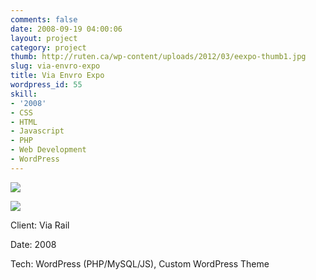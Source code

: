 ```yaml
---
comments: false
date: 2008-09-19 04:00:06
layout: project
category: project
thumb: http://ruten.ca/wp-content/uploads/2012/03/eexpo-thumb1.jpg
slug: via-envro-expo
title: Via Envro Expo
wordpress_id: 55
skill:
- '2008'
- CSS
- HTML
- Javascript
- PHP
- Web Development
- WordPress
---
```


[![](http://ruten.ca/wp-content/uploads/2012/03/eexpo-hero-cropped.jpg)](http://ruten.ca/wp-content/uploads/2012/03/eexpo-hero-cropped.jpg)

[![](http://ruten.ca/wp-content/uploads/2012/03/eexpo-full-cropped.jpg)](http://ruten.ca/wp-content/uploads/2012/03/eexpo-full-cropped.jpg)

Client: Via Rail

Date: 2008

Tech: WordPress (PHP/MySQL/JS), Custom WordPress Theme
